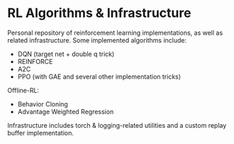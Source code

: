 # RL Algorithms & Infrastructure

Personal repository of reinforcement learning implementations, as well as related infrastructure. Some implemented algorithms include:
  - DQN (target net + double q trick)
  - REINFORCE
  - A2C
  - PPO (with GAE and several other implementation tricks)

Offline-RL:
  - Behavior Cloning
  - Advantage Weighted Regression
    
Infrastructure includes torch & logging-related utilities and a custom replay buffer implementation.
